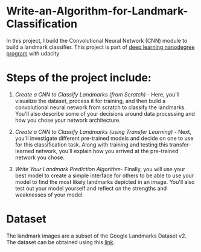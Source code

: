 # Write-an-Algorithm-for-Landmark-Classification
In this project, I build the Convolutional Neural Network (CNN) module to build a landmark classifier. This project is part of [deep learning nanodegree program](https://www.udacity.com/course/deep-learning-nanodegree--nd101?utm_source=gsem_brand&utm_medium=ads_r&utm_campaign=12907727449_c&utm_term=121152412746&utm_keyword=nanodegree%20deep%20learning_e&gclid=Cj0KCQiAuvOPBhDXARIsAKzLQ8FAvwPPKAF_H4dDtoM72ul1lKBTcQeUHrankyOSeiNxB5F-l5LHvIoaAmsAEALw_wcB) with udacity

# Steps of the project include:

1) *Create a CNN to Classify Landmarks (from Scratch)* - Here, you'll visualize the dataset, process it for training, and then build a convolutional neural network from scratch to classify the landmarks. You'll also describe some of your decisions around data processing and how you chose your network architecture.

2) *Create a CNN to Classify Landmarks (using Transfer Learning)* - Next, you'll investigate different pre-trained models and decide on one to use for this classification task. Along with training and testing this transfer-learned network, you'll explain how you arrived at the pre-trained network you chose.

3) *Write Your Landmark Prediction Algorithm*- Finally, you will use your best model to create a simple interface for others to be able to use your model to find the most likely landmarks depicted in an image. You'll also test out your model yourself and reflect on the strengths and weaknesses of your model.

# Dataset
The landmark images are a subset of the Google Landmarks Dataset v2. The dataset can be obtained using this [link](https://www.kaggle.com/google/google-landmarks-dataset).


